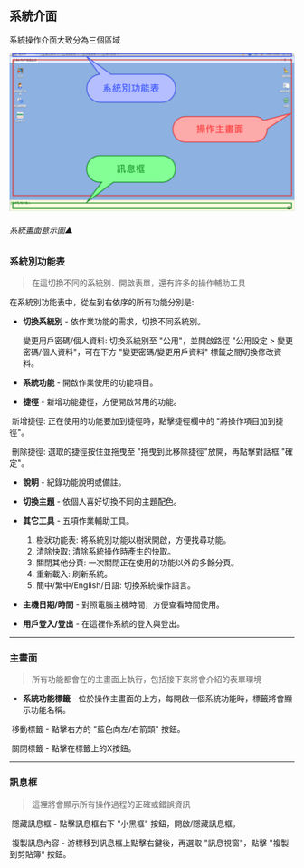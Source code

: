 ## 系統介面

系統操作介面大致分為三個區域

![系統畫面意示圖](../assets/system.png)

###### 系統畫面意示圖▲

### 系統別功能表

> 在這切換不同的系統別、開啟表單，還有許多的操作輔助工具

在系統別功能表中，從左到右依序的所有功能分別是:

* **切換系統別** -  依作業功能的需求，切換不同系統別。

  變更用戶密碼/個人資料: 切換系統別至 "公用"，並開啟路徑 "公用設定 > 變更密碼/個人資料"，可在下方 "變更密碼/變更用戶資料" 標籤之間切換修改資料。

* **系統功能** - 開啟作業使用的功能項目。

* **捷徑** - 新增功能捷徑，方便開啟常用的功能。

​	新增捷徑: 正在使用的功能要加到捷徑時，點擊捷徑欄中的 "將操作項目加到捷徑"。

​	刪除捷徑: 選取的捷徑按住並拖曳至 "拖曳到此移除捷徑"放開，再點擊對話框 "確定"。

* **說明** - 紀錄功能說明或備註。

* **切換主題** - 依個人喜好切換不同的主題配色。

* **其它工具** - 五項作業輔助工具。

  1. 樹狀功能表: 將系統別功能以樹狀開啟，方便找尋功能。
  2. 清除快取: 清除系統操作時產生的快取。
  3. 關閉其他分頁: 一次關閉正在使用的功能以外的多餘分頁。
  4. 重新載入: 刷新系統。
  5. 簡中/繁中/English/日語: 切換系統操作語言。

* **主機日期/時間** - 對照電腦主機時間，方便查看時間使用。

* **用戶登入/登出** - 在這裡作系統的登入與登出。

----

### 主畫面

> 所有功能都會在的主畫面上執行，包括接下來將會介紹的表單環境

* **系統功能標籤** - 位於操作主畫面的上方，每開啟一個系統功能時，標籤將會顯示功能名稱。

​	移動標籤 - 點擊右方的 "藍色向左/右箭頭" 按鈕。

​	關閉標籤 - 點擊在標籤上的X按鈕。

----

### 訊息框

> 這裡將會顯示所有操作過程的正確或錯誤資訊

​	隱藏訊息框 - 點擊訊息框右下 "小黑框" 按鈕，開啟/隱藏訊息框。

​	複製訊息內容 - 游標移到訊息框上點擊右鍵後，再選取 "訊息視窗"，點擊 "複製到剪貼簿" 按鈕。

